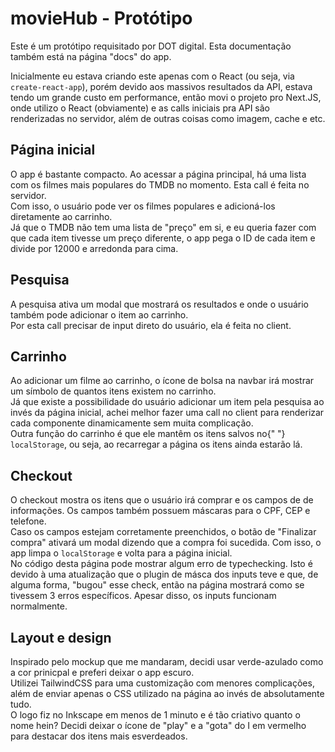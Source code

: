 # movieHub - Protótipo
Este é um protótipo requisitado por DOT digital. Esta documentação também está na página "docs" do app.

Inicialmente eu estava criando este apenas com o React (ou seja, via  `create-react-app`), porém devido aos massivos resultados da API, estava tendo um grande custo em performance, então movi o projeto pro Next.JS, onde utilizo o React (obviamente) e as calls iniciais pra API são renderizadas no servidor, além de outras coisas como imagem, cache e etc.

## Página inicial

O app é bastante compacto. Ao acessar a página principal, há uma lista com os filmes mais populares do TMDB no momento. Esta call é feita no servidor.  
Com isso, o usuário pode ver os filmes populares e adicioná-los diretamente ao carrinho.  
Já que o TMDB não tem uma lista de "preço" em si, e eu queria fazer com que cada item tivesse um preço diferente, o app pega o ID de cada item e divide por 12000 e arredonda para cima.

## Pesquisa

A pesquisa ativa um modal que mostrará os resultados e onde o usuário também pode adicionar o item ao carrinho.  
Por esta call precisar de input direto do usuário, ela é feita no client.

## Carrinho

Ao adicionar um filme ao carrinho, o ícone de bolsa na navbar irá mostrar um símbolo de quantos itens existem no carrinho.  
Já que existe a possibilidade do usuário adicionar um item pela pesquisa ao invés da página inicial, achei melhor fazer uma call no client para renderizar cada componente dinamicamente sem muita complicação.  
Outra função do carrinho é que ele mantêm os itens salvos no{" "} `localStorage`, ou seja, ao recarregar a página os itens ainda estarão lá.

## Checkout

O checkout mostra os itens que o usuário irá comprar e os campos de de informações. Os campos também possuem máscaras para o CPF, CEP e telefone.  
Caso os campos estejam corretamente preenchidos, o botão de "Finalizar compra" ativará um modal dizendo que a compra foi sucedida. Com isso, o app limpa o `localStorage` e volta para a página inicial.  
No código desta página pode mostrar algum erro de typechecking. Isto é devido à uma atualização que o plugin de másca dos inputs teve e que, de alguma forma, "bugou" esse check, então na página mostrará como se tivessem 3 erros específicos. Apesar disso, os inputs funcionam normalmente.

## Layout e design

Inspirado pelo mockup que me mandaram, decidi usar verde-azulado como a cor prinicpal e preferi deixar o app escuro.  
Utilizei TailwindCSS para uma customização com menores complicações, além de enviar apenas o CSS utilizado na página ao invés de absolutamente tudo.  
O logo fiz no Inkscape em menos de 1 minuto e é tão criativo quanto o nome hein? Decidi deixar o ícone de "play" e a "gota" do I em vermelho para destacar dos itens mais esverdeados.
